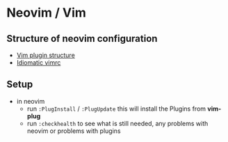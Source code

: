 # Neovim / Vim


## Structure of neovim configuration

* [Vim plugin structure](https://learnvimscriptthehardway.stevelosh.com/chapters/42.html)
* [Idiomatic vimrc](https://github.com/romainl/idiomatic-vimrc)


## Setup

* in neovim
  * run `:PlugInstall` / `:PlugUpdate` this will install the Plugins from **vim-plug**
  * run `:checkhealth` to see what is still needed, any problems with neovim or problems with plugins
